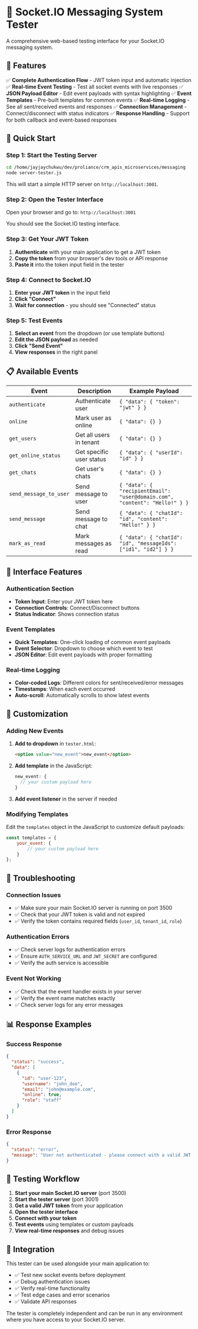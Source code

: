 # 🚀 Socket.IO Messaging System Tester

A comprehensive web-based testing interface for your Socket.IO messaging system.

## 🎯 Features

✅ **Complete Authentication Flow** - JWT token input and automatic injection
✅ **Real-time Event Testing** - Test all socket events with live responses
✅ **JSON Payload Editor** - Edit event payloads with syntax highlighting
✅ **Event Templates** - Pre-built templates for common events
✅ **Real-time Logging** - See all sent/received events and responses
✅ **Connection Management** - Connect/disconnect with status indicators
✅ **Response Handling** - Support for both callback and event-based responses

## 🚀 Quick Start

### Step 1: Start the Testing Server

```bash
cd /home/jayjaychukwu/dev/proliance/crm_apis_microservices/messaging
node server-tester.js
```

This will start a simple HTTP server on `http://localhost:3001`.

### Step 2: Open the Tester Interface

Open your browser and go to: `http://localhost:3001`

You should see the Socket.IO testing interface.

### Step 3: Get Your JWT Token

1. **Authenticate** with your main application to get a JWT token
2. **Copy the token** from your browser's dev tools or API response
3. **Paste it** into the token input field in the tester

### Step 4: Connect to Socket.IO

1. **Enter your JWT token** in the input field
2. **Click "Connect"**
3. **Wait for connection** - you should see "Connected" status

### Step 5: Test Events

1. **Select an event** from the dropdown (or use template buttons)
2. **Edit the JSON payload** as needed
3. **Click "Send Event"**
4. **View responses** in the right panel

## 📋 Available Events

| Event | Description | Example Payload |
|-------|-------------|-----------------|
| `authenticate` | Authenticate user | `{ "data": { "token": "jwt" } }` |
| `online` | Mark user as online | `{ "data": {} }` |
| `get_users` | Get all users in tenant | `{ "data": {} }` |
| `get_online_status` | Get specific user status | `{ "data": { "userId": "id" } }` |
| `get_chats` | Get user's chats | `{ "data": {} }` |
| `send_message_to_user` | Send message to user | `{ "data": { "recipientEmail": "user@domain.com", "content": "Hello!" } }` |
| `send_message` | Send message to chat | `{ "data": { "chatId": "id", "content": "Hello!" } }` |
| `mark_as_read` | Mark messages as read | `{ "data": { "chatId": "id", "messageIds": ["id1", "id2"] } }` |

## 🎨 Interface Features

### **Authentication Section**

- **Token Input**: Enter your JWT token here
- **Connection Controls**: Connect/Disconnect buttons
- **Status Indicator**: Shows connection status

### **Event Templates**

- **Quick Templates**: One-click loading of common event payloads
- **Event Selector**: Dropdown to choose which event to test
- **JSON Editor**: Edit event payloads with proper formatting

### **Real-time Logging**

- **Color-coded Logs**: Different colors for sent/received/error messages
- **Timestamps**: When each event occurred
- **Auto-scroll**: Automatically scrolls to show latest events

## 🔧 Customization

### **Adding New Events**

1. **Add to dropdown** in `tester.html`:

   ```html
   <option value="new_event">new_event</option>
   ```

2. **Add template** in the JavaScript:

   ```javascript
   new_event: {
     // your custom payload here
   }
   ```

3. **Add event listener** in the server if needed

### **Modifying Templates**

Edit the `templates` object in the JavaScript to customize default payloads:

```javascript
const templates = {
    your_event: {
        // your custom payload here
    }
};
```

## 🐛 Troubleshooting

### **Connection Issues**

- ✅ Make sure your main Socket.IO server is running on port 3500
- ✅ Check that your JWT token is valid and not expired
- ✅ Verify the token contains required fields (`user_id`, `tenant_id`, `role`)

### **Authentication Errors**

- ✅ Check server logs for authentication errors
- ✅ Ensure `AUTH_SERVICE_URL` and `JWT_SECRET` are configured
- ✅ Verify the auth service is accessible

### **Event Not Working**

- ✅ Check that the event handler exists in your server
- ✅ Verify the event name matches exactly
- ✅ Check server logs for any error messages

## 📊 Response Examples

### **Success Response**

```json
{
  "status": "success",
  "data": [
    {
      "id": "user-123",
      "username": "john_doe",
      "email": "john@example.com",
      "online": true,
      "role": "staff"
    }
  ]
}
```

### **Error Response**

```json
{
  "status": "error",
  "message": "User not authenticated - please connect with a valid JWT token"
}
```

## 🎯 Testing Workflow

1. **Start your main Socket.IO server** (port 3500)
2. **Start the tester server** (port 3001)
3. **Get a valid JWT token** from your application
4. **Open the tester interface**
5. **Connect with your token**
6. **Test events** using templates or custom payloads
7. **View real-time responses** and debug issues

## 🔗 Integration

This tester can be used alongside your main application to:

- ✅ Test new socket events before deployment
- ✅ Debug authentication issues
- ✅ Verify real-time functionality
- ✅ Test edge cases and error scenarios
- ✅ Validate API responses

The tester is completely independent and can be run in any environment where you have access to your Socket.IO server.
